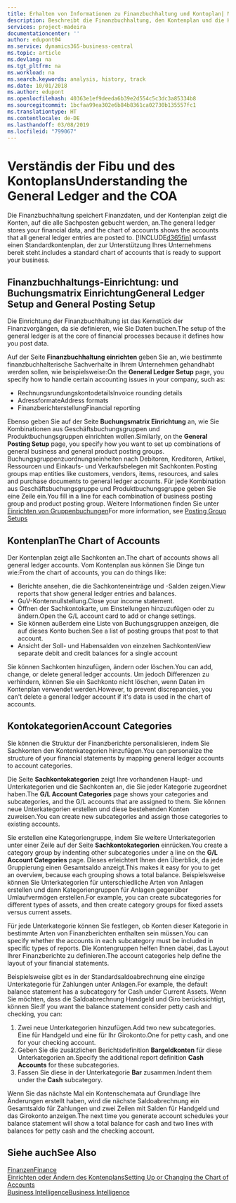 ```yaml
---
title: Erhalten von Informationen zu Finanzbuchhaltung und Kontoplan| Microsoft Docs
description: Beschreibt die Finanzbuchhaltung, den Kontenplan und die Kontokategorien.
services: project-madeira
documentationcenter: ''
author: edupont04
ms.service: dynamics365-business-central
ms.topic: article
ms.devlang: na
ms.tgt_pltfrm: na
ms.workload: na
ms.search.keywords: analysis, history, track
ms.date: 10/01/2018
ms.author: edupont
ms.openlocfilehash: 40363e1ef9deeda6b39e2d554c5c3dc3a85334b8
ms.sourcegitcommit: 1bcfaa99ea302e6b84b8361ca02730b135557fc1
ms.translationtype: HT
ms.contentlocale: de-DE
ms.lasthandoff: 03/08/2019
ms.locfileid: "799067"
---
```

# <a name="understanding-the-general-ledger-and-the-coa"></a><span data-ttu-id="1d731-103">Verständis der Fibu und des Kontoplans</span><span class="sxs-lookup"><span data-stu-id="1d731-103">Understanding the General Ledger and the COA</span></span>
<span data-ttu-id="1d731-104">Die Finanzbuchhaltung speichert Finanzdaten, und der Kontenplan zeigt die Konten, auf die alle Sachposten gebucht werden, an.</span><span class="sxs-lookup"><span data-stu-id="1d731-104">The general ledger stores your financial data, and the chart of accounts shows the accounts that all general ledger entries are posted to.</span></span> [!INCLUDE[d365fin](includes/d365fin_md.md)] <span data-ttu-id="1d731-105">umfasst einen Standardkontenplan, der zur Unterstützung Ihres Unternehmens bereit steht.</span><span class="sxs-lookup"><span data-stu-id="1d731-105">includes a standard chart of accounts that is ready to support your business.</span></span>

## <a name="general-ledger-setup-and-general-posting-setup"></a><span data-ttu-id="1d731-106">Finanzbuchhaltungs-Einrichtung: und Buchungsmatrix Einrichtung</span><span class="sxs-lookup"><span data-stu-id="1d731-106">General Ledger Setup and General Posting Setup</span></span>
<span data-ttu-id="1d731-107">Die Einrichtung der Finanzbuchhaltung ist das Kernstück der Finanzvorgängen, da sie definieren, wie Sie Daten buchen.</span><span class="sxs-lookup"><span data-stu-id="1d731-107">The setup of the general ledger is at the core of financial processes because it defines how you post data.</span></span>  

<span data-ttu-id="1d731-108">Auf der Seite **Finanzbuchhaltung einrichten** geben Sie an, wie bestimmte finanzbuchhalterische Sachverhalte in Ihrem Unternehmen gehandhabt werden sollen, wie beispielsweise:</span><span class="sxs-lookup"><span data-stu-id="1d731-108">On the **General Ledger Setup** page, you specify how to handle certain accounting issues in your company, such as:</span></span>  

* <span data-ttu-id="1d731-109">Rechnungsrundungskontodetails</span><span class="sxs-lookup"><span data-stu-id="1d731-109">Invoice rounding details</span></span>  
* <span data-ttu-id="1d731-110">Adressformate</span><span class="sxs-lookup"><span data-stu-id="1d731-110">Address formats</span></span>  
* <span data-ttu-id="1d731-111">Finanzberichterstellung</span><span class="sxs-lookup"><span data-stu-id="1d731-111">Financial reporting</span></span>  

<span data-ttu-id="1d731-112">Ebenso geben Sie auf der Seite **Buchungsmatrix Einrichtung** an, wie Sie Kombinationen aus Geschäftsbuchungsgruppen und Produktbuchungsgruppen einrichten wollen.</span><span class="sxs-lookup"><span data-stu-id="1d731-112">Similarly, on the **General Posting Setup** page, you specify how you want to set up combinations of general business and general product posting groups.</span></span> <span data-ttu-id="1d731-113">Buchungsgruppenzuordnungseinheiten nach Debitoren, Kreditoren, Artikel, Ressourcen und Einkaufs- und Verkaufsbelegen mit Sachkonten.</span><span class="sxs-lookup"><span data-stu-id="1d731-113">Posting groups map entities like customers, vendors, items, resources, and sales and purchase documents to general ledger accounts.</span></span> <span data-ttu-id="1d731-114">Für jede Kombination aus Geschäftsbuchungsgruppe und Produktbuchungsgruppe geben Sie eine Zeile ein.</span><span class="sxs-lookup"><span data-stu-id="1d731-114">You fill in a line for each combination of business posting group and product posting group.</span></span> <span data-ttu-id="1d731-115">Weitere Informationen finden Sie unter [Einrichten von Gruppenbuchungen](finance-posting-groups.md)</span><span class="sxs-lookup"><span data-stu-id="1d731-115">For more information, see [Posting Group Setups](finance-posting-groups.md)</span></span>  

## <a name="the-chart-of-accounts"></a><span data-ttu-id="1d731-116">Kontenplan</span><span class="sxs-lookup"><span data-stu-id="1d731-116">The Chart of Accounts</span></span>
<span data-ttu-id="1d731-117">Der Kontenplan zeigt alle Sachkonten an.</span><span class="sxs-lookup"><span data-stu-id="1d731-117">The chart of accounts shows all general ledger accounts.</span></span> <span data-ttu-id="1d731-118">Vom Kontenplan aus können Sie Dinge tun wie:</span><span class="sxs-lookup"><span data-stu-id="1d731-118">From the chart of accounts, you can do things like:</span></span>  

* <span data-ttu-id="1d731-119">Berichte ansehen, die die Sachkonteneinträge und -Salden zeigen.</span><span class="sxs-lookup"><span data-stu-id="1d731-119">View reports that show general ledger entries and balances.</span></span>  
* <span data-ttu-id="1d731-120">GuV-Kontennullstellung.</span><span class="sxs-lookup"><span data-stu-id="1d731-120">Close your income statement.</span></span>  
* <span data-ttu-id="1d731-121">Öffnen der Sachkontokarte, um Einstellungen hinzuzufügen oder zu ändern.</span><span class="sxs-lookup"><span data-stu-id="1d731-121">Open the G/L account card to add or change settings.</span></span>  
* <span data-ttu-id="1d731-122">Sie können außerdem eine Liste von Buchungsgruppen anzeigen, die auf dieses Konto buchen.</span><span class="sxs-lookup"><span data-stu-id="1d731-122">See a list of posting groups that post to that account.</span></span>
* <span data-ttu-id="1d731-123">Ansicht der Soll- und Habensalden von einzelnen Sachkonten</span><span class="sxs-lookup"><span data-stu-id="1d731-123">View separate debit and credit balances for a single account</span></span>  

<span data-ttu-id="1d731-124">Sie können Sachkonten hinzufügen, ändern oder löschen.</span><span class="sxs-lookup"><span data-stu-id="1d731-124">You can add, change, or delete general ledger accounts.</span></span> <span data-ttu-id="1d731-125">Um jedoch Differenzen zu verhindern, können Sie ein Sachkonto nicht löschen, wenn Daten im Kontenplan verwendet werden.</span><span class="sxs-lookup"><span data-stu-id="1d731-125">However, to prevent discrepancies, you can't delete a general ledger account if it's data is used in the chart of accounts.</span></span>  

## <a name="account-categories"></a><span data-ttu-id="1d731-126">Kontokategorien</span><span class="sxs-lookup"><span data-stu-id="1d731-126">Account Categories</span></span>
<span data-ttu-id="1d731-127">Sie können die Struktur der Finanzberichte personalisieren, indem Sie Sachkonten den Kontenkategorien hinzufügen.</span><span class="sxs-lookup"><span data-stu-id="1d731-127">You can personalize the structure of your financial statements by mapping general ledger accounts to account categories.</span></span>  

<span data-ttu-id="1d731-128">Die Seite **Sachkontokategorien** zeigt Ihre vorhandenen Haupt- und Unterkategorien und die Sachkonten an, die Sie jeder Kategorie zugeordnet haben.</span><span class="sxs-lookup"><span data-stu-id="1d731-128">The **G/L Account Categories** page shows your categories and subcategories, and the G/L accounts that are assigned to them.</span></span> <span data-ttu-id="1d731-129">Sie können neue Unterkategorien erstellen und diese bestehenden Konten zuweisen.</span><span class="sxs-lookup"><span data-stu-id="1d731-129">You can create new subcategories and assign those categories to existing accounts.</span></span>  

<span data-ttu-id="1d731-130">Sie erstellen eine Kategoriengruppe, indem Sie weitere Unterkategorien unter einer Zeile auf der Seite **Sachkontokategorien** einrücken.</span><span class="sxs-lookup"><span data-stu-id="1d731-130">You create a category group by indenting other subcategories under a line on the **G/L Account Categories** page.</span></span> <span data-ttu-id="1d731-131">Dieses erleichtert Ihnen den Überblick, da jede Gruppierung einen Gesamtsaldo anzeigt.</span><span class="sxs-lookup"><span data-stu-id="1d731-131">This makes it easy for you to get an overview, because each grouping shows a total balance.</span></span> <span data-ttu-id="1d731-132">Beispielsweise können Sie Unterkategorien für unterschiedliche Arten von Anlagen erstellen und dann Kategoriengruppen für Anlagen gegenüber Umlaufvermögen erstellen.</span><span class="sxs-lookup"><span data-stu-id="1d731-132">For example, you can create subcategories for different types of assets, and then create category groups for fixed assets versus current assets.</span></span>  

<span data-ttu-id="1d731-133">Für jede Unterkategorie können Sie festlegen, ob Konten dieser Kategorie in bestimmte Arten von Finanzberichten enthalten sein müssen.</span><span class="sxs-lookup"><span data-stu-id="1d731-133">You can specify whether the accounts in each subcategory must be included in specific types of reports.</span></span> <span data-ttu-id="1d731-134">Die Kontengruppen helfen Ihnen dabei, das Layout Ihrer Finanzberichte zu definieren.</span><span class="sxs-lookup"><span data-stu-id="1d731-134">The account categories help define the layout of your financial statements.</span></span>  

<span data-ttu-id="1d731-135">Beispielsweise gibt es in der Standardsaldoabrechnung eine einzige Unterkategorie für Zahlungen unter Anlagen.</span><span class="sxs-lookup"><span data-stu-id="1d731-135">For example, the default balance statement has a subcategory for Cash under Current Assets.</span></span> <span data-ttu-id="1d731-136">Wenn Sie möchten, dass die Saldoabrechnung Handgeld und Giro berücksichtigt, können Sie:</span><span class="sxs-lookup"><span data-stu-id="1d731-136">If you want the balance statement consider petty cash and checking, you can:</span></span>  

1. <span data-ttu-id="1d731-137">Zwei neue Unterkategorien hinzufügen.</span><span class="sxs-lookup"><span data-stu-id="1d731-137">Add two new subcategories.</span></span> <span data-ttu-id="1d731-138">Eine für Handgeld und eine für Ihr Girokonto.</span><span class="sxs-lookup"><span data-stu-id="1d731-138">One for petty cash, and one for your checking account.</span></span>  
2. <span data-ttu-id="1d731-139">Geben Sie die zusätzlichen Berichtsdefinition **Bargeldkonten** für diese Unterkategorien an.</span><span class="sxs-lookup"><span data-stu-id="1d731-139">Specify the additional report definition **Cash Accounts** for these subcategories.</span></span>  
3. <span data-ttu-id="1d731-140">Fassen Sie diese in der Unterkategorie **Bar** zusammen.</span><span class="sxs-lookup"><span data-stu-id="1d731-140">Indent them under the **Cash** subcategory.</span></span>  

<span data-ttu-id="1d731-141">Wenn Sie das nächste Mal ein Kontenschemata auf Grundlage Ihre Änderungen erstellt haben, wird die nächste Saldoabrechnung ein Gesamtsaldo für Zahlungen und zwei Zeilen mit Salden für Handgeld und das Girokonto anzeigen.</span><span class="sxs-lookup"><span data-stu-id="1d731-141">The next time you generate account schedules your balance statement will show a total balance for cash and two lines with balances for petty cash and the checking account.</span></span>  

## <a name="see-also"></a><span data-ttu-id="1d731-142">Siehe auch</span><span class="sxs-lookup"><span data-stu-id="1d731-142">See Also</span></span>
[<span data-ttu-id="1d731-143">Finanzen</span><span class="sxs-lookup"><span data-stu-id="1d731-143">Finance</span></span>](finance.md)  
[<span data-ttu-id="1d731-144">Einrichten oder Ändern des Kontenplans</span><span class="sxs-lookup"><span data-stu-id="1d731-144">Setting Up or Changing the Chart of Accounts</span></span>](finance-setup-chart-accounts.md)  
[<span data-ttu-id="1d731-145">Business Intelligence</span><span class="sxs-lookup"><span data-stu-id="1d731-145">Business Intelligence</span></span>](bi.md)  
